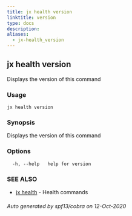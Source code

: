 ```yaml
---
title: jx health version
linktitle: version
type: docs
description: 
aliases:
  - jx-health_version
---
```


## jx health version

Displays the version of this command

### Usage

```
jx health version
```

### Synopsis

Displays the version of this command

### Options

```
  -h, --help   help for version
```

### SEE ALSO

* [jx health](..)	 - Health commands

###### Auto generated by spf13/cobra on 12-Oct-2020
